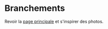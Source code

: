 # Branchements

Revoir la [page principale](https://github.com/fredsiva/corojam) et s'inspirer des photos.
